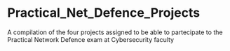 # Practical_Net_Defence_Projects
A compilation of the four projects assigned to be able to partecipate to the Practical Network Defence exam at Cybersecurity faculty
